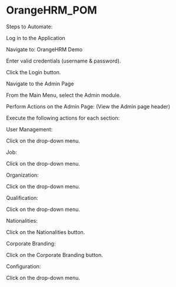 # OrangeHRM_POM
Steps to Automate:

Log in to the Application

Navigate to: OrangeHRM Demo

Enter valid credentials (username & password).

Click the Login button.

Navigate to the Admin Page

From the Main Menu, select the Admin module.

Perform Actions on the Admin Page: (View the  Admin page header)

Execute the following actions for each section:

User Management:

Click on the drop-down menu.

Job:

Click on the drop-down menu.

Organization:

Click on the drop-down menu.

Qualification:

Click on the drop-down menu.

Nationalities:

Click on the Nationalities button.

Corporate Branding:

Click on the Corporate Branding button.

Configuration:

Click on the drop-down menu.
